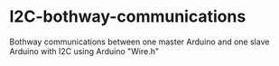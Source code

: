 # I2C-bothway-communications
Bothway communications between one master Arduino and one slave Arduino with I2C using Arduino "Wire.h"
